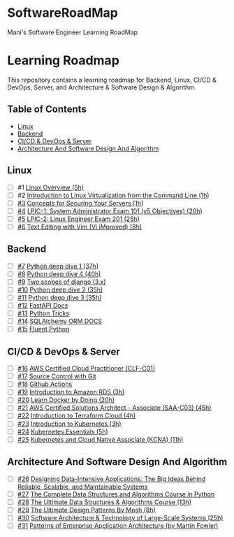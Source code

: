 # SoftwareRoadMap
Mani's Software Engineer Learning RoadMap


# Learning Roadmap

This repository contains a learning roadmap for Backend, Linux, CI/CD & DevOps, Server, and Architecture & Software Design & Algorithm.

## Table of Contents

- [Linux](#linux)
- [Backend](#backend)
- [CI/CD & DevOps & Server](#cicd--devops--server)
- [Architecture And Software Design And Algorithm](#architecture-and-software-design-and-algorithm)

## Linux

- [ ] #1 [Linux Overview (5h)](https://acloudguru.com/course/overview-of-linux)
- [ ] #2 [Introduction to Linux Virtualization from the Command Line (1h)](https://acloudguru.com/course/introduction-to-linux-virtualization-from-the-command-line)
- [ ] [#3](/../../issues/3)  [Concepts for Securing Your Servers (1h)](https://acloudguru.com/course/concepts-for-securing-your-servers)
- [ ] [#4](/../../issues/4)  [LPIC-1: System Administrator Exam 101 (v5 Objectives) (20h)](https://acloudguru.com/course/lpic-1-system-administrator-exam-102-v5-objectives?psafe_param=1&utm_source=google&utm_medium=paid-search&utm_campaign=cloud-transformation&utm_term=ssi-global-acg-core-dsa&utm_content=free-trial&gclid=EAIaIQobChMIhpWtz-Xj_gIVldeyCh3IqAFKEAAYASAAEgLYhvD_BwE)
- [ ] [#5](/../../issues/5)  [LPIC-2: Linux Engineer Exam 201 (25h)](https://acloudguru.com/course/lpic-2-linux-engineer-exam-201?utm_source=google&utm_medium=paid-search&utm_campaign=cloud-transformation&utm_term=ssi-global-acg-core-dsa&utm_content=free-trial&gclid=EAIaIQobChMIrNS23eXj_gIVokSRBR2CtAHREAAYASAAEgKn8vD_BwE)
- [ ] [#6](/../../issues/6)  [Text Editing with Vim (Vi iMproved) (8h)](https://acloudguru.com/course/text-editing-with-vim?utm_source=google&utm_medium=paid-search&utm_campaign=cloud-transformation&utm_term=ssi-global-acg-core-dsa&utm_content=free-trial&gclid=EAIaIQobChMI4v7y4-Xj_gIVBDcYCh3v-gQ5EAAYASAAEgJ9HvD_BwE)

## Backend

- [ ] [#7](/../../issues/7)   [Python deep dive 1 (37h)](https://www.udemy.com/course/python-3-deep-dive-part-1/)
- [ ] [#8](/../../issues/8)   [Python deep dive 4 (40h)](https://www.udemy.com/course/python-3-deep-dive-part-4/)
- [ ] [#9](/../../issues/9)   [Two scopes of django (3.x)](https://www.feldroy.com/books/two-scoops-of-django-3-x)
- [ ] [#10](/../../issues/10) [Python deep dive 2 (35h)](https://www.udemy.com/course/python-3-deep-dive-part-2/)
- [ ] [#11](/../../issues/11) [Python deep dive 3 (35h)](https://www.udemy.com/course/python-3-deep-dive-part-2/)
- [ ] [#12](/../../issues/12) [FastAPI Docs](https://fastapi.tiangolo.com/)
- [ ] [#13](/../../issues/13) [Python Tricks](https://www.amazon.com/Python-Tricks-Buffet-Awesome-Features/dp/1775093301)
- [ ] [#14](/../../issues/14) [SQLAlchemy ORM DOCS](https://docs.sqlalchemy.org/en/20/)
- [ ] [#15](/../../issues/15) [Fluent Python](https://www.amazon.com/Fluent-Python-Concise-Effective-Programming/dp/1491946008)

## CI/CD & DevOps & Server

- [ ] [#16](/../../issues/16) [AWS Certified Cloud Practitioner (CLF-C01)](https://acloudguru.com/course/aws-certified-cloud-practitioner)
- [ ] [#17](/../../issues/17) [Source Control with Git](https://acloudguru.com/course/source-control-with-git)
- [ ] [#18](/../../issues/18) [Github Actions](https://acloudguru.com/course/github-actions-deep-dive)
- [ ] [#19](/../../issues/19) [Introduction to Amazon RDS (3h)](https://acloudguru.com/course/introduction-to-amazon-rds?utm_source=google&utm_medium=paid-search&utm_campaign=cloud-transformation&utm_term=ssi-global-acg-core-dsa&utm_content=free-trial&gclid=EAIaIQobChMIrv38l-bj_gIVzAN7Ch26bwKnEAAYASAAEgJ-l_D_BwE)
- [ ] [#20](/../../issues/20) [Learn Docker by Doing (20h)](https://acloudguru.com/course/learn-docker-by-doing)
- [ ] [#21](/../../issues/21) [AWS Certified Solutions Architect - Associate (SAA-C03) (45h)](https://acloudguru.com/course/aws-certified-solutions-architect-associate-saa-c03?utm_source=google&utm_medium=paid-search&utm_campaign=cloud-transformation&utm_term=ssi-global-acg-core-dsa&utm_content=free-trial&gclid=EAIaIQobChMIyM6Zpubj_gIVRRl7Ch2IxQniEAAYASAAEgKk5_D_BwE)
- [ ] [#22](/../../issues/22) [Introduction to Terraform Cloud (4h)](https://acloudguru.com/course/introduction-to-terraform-cloud)
- [ ] [#23](/../../issues/23) [Introduction to Kubernetes (3h)](https://acloudguru.com/course/introduction-to-kubernetes?utm_source=google&utm_medium=paid-search&utm_campaign=cloud-transformation&utm_term=ssi-global-acg-core-dsa&utm_content=free-trial&gclid=EAIaIQobChMIorfBtubj_gIVVkiRBR3S-gBaEAAYASAAEgKnCfD_BwE)
- [ ] [#24](/../../issues/24) [Kubernetes Essentials (5h)](https://acloudguru.com/course/kubernetes-essentials)
- [ ] [#25](/../../issues/25) [Kubernetes and Cloud Native Associate (KCNA) (11h)](https://acloudguru.com/course/kubernetes-and-cloud-native-associate-kcna)

## Architecture And Software Design And Algorithm

- [ ] [#26](/../../issues/26) [Designing Data-Intensive Applications: The Big Ideas Behind Reliable, Scalable, and Maintainable Systems](https://www.amazon.com/Designing-Data-Intensive-Applications-Reliable-Maintainable/dp/1449373321)
- [ ] [#27](/../../issues/27) [The Complete Data Structures and Algorithms Course in Python](https://www.udemy.com/course/data-structures-and-algorithms-bootcamp-in-python/)
- [ ] [#28](/../../issues/28) [The Ultimate Data Structures & Algorithms Course (13h)](https://codewithmosh.com/p/data-structures-algorithms)
- [ ] [#29](/../../issues/29) [The Ultimate Design Patterns By Mosh (8h)](https://codewithmosh.com/p/design-patterns)
- [ ] [#30](/../../issues/30) [Software Architecture & Technology of Large-Scale Systems (25h)](https://www.udemy.com/course/developer-to-architect/)
- [ ] [#31](/../../issues/31) [Patterns of Enterprise Application Architecture (by Martin Fowler)](https://www.amazon.com/Patterns-Enterprise-Application-Architecture-Martin/dp/0321127420)